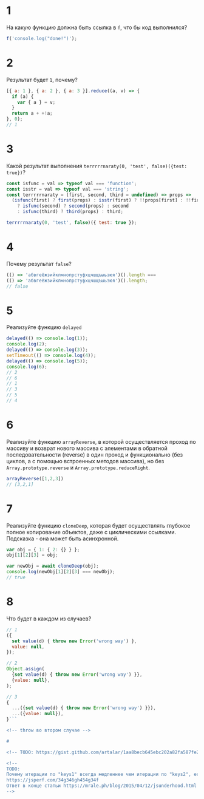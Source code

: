 # 1

На какую функцию должна быть ссылка в `f`, что бы код выполнился?

```js
f('console.log("done!")');
```

<!-- 
// var f = eval; // правильный вариант
// var f = Function; // не правильно, потому что вызов `f` вернет новую функцию, которую еще нужно вызвать
// var f = setTimeout; // правильный вариант, показывающий углубленные знания (хотя и бесполезные)
 -->

# 2

Результат будет `1`, почему?

```js
[{ а: 1 }, { а: 2 }, { а: 3 }].reduce((a, v) => {
  if (a) {
    var { а } = v;
  }
  return a + +!а;
}, 0);
// 1
```

<!-- Издевательская задачка. `а` в объектах - русский символ, если заменить на англ. - будет `3` -->

# 3

Какой результат выполнения `terrrrrnaraty(0, 'test', false)({test: true})`?

```js
const isfunc = val => typeof val === 'function';
const isstr = val => typeof val === 'string';
const terrrrrnaraty = (first, second, third = undefined) => props =>
  (isfunc(first) ? first(props) : isstr(first) ? !!props[first] : !!first)
    ? isfunc(second) ? second(props) : second
    : isfunc(third) ? third(props) : third;

terrrrrnaraty(0, 'test', false)({ test: true });
```

<!-- `false` -->

# 4

Почему результат `false`?

```js
(() => 'абвгеёжзийклмнопрстуфхцчшщъыьэюя')().length ===
(() => 'абвгеёжзийклмнопрстуфхцчшщъыьэюя')().length;
// false
```
<!-- `й` - это `и` с глифом -->

# 5

Реализуйте функцию `delayed`

```js
delayed(() => console.log(1));
console.log(2);
delayed(() => console.log(3));
setTimeout(() => console.log(4));
delayed(() => console.log(5));
console.log(6);
// 2
// 6
// 1
// 3
// 5
// 4
```

<!-- `const delayed = callback => Promise.resolve().then(callback)` -->

# 6

Реализуйте функцию `arrayReverse`, в которой осуществляется проход по массиву и возврат нового массива с элементами в обратной последовательности (reverse) в один проход и функционально (без циклов, а с помощью встроенных методов массива), но без `Array.prototype.reverse` и `Array.prototype.reduceRight`.

```js
arrayReverse([1,2,3])
// [3,2,1]
```

<!-- `const arrayReverse = array => array.map((v,i,a) => a[a.length - i - 1])` -->

# 7

Реализуйте функцию `cloneDeep`, которая будет осуществлять глубокое полное копирование объектов, даже с циклическими ссылками. Подсказка - она может быть асинхронной.

```js
var obj = { 1: { 2: {} } };
obj[1][2][3] = obj;

var newObj = await cloneDeep(obj);
console.log(newObj[1][2][3] === newObj);
// true
```

<!--
> `MessageChannel` https://dassur.ma/things/deep-copy/

```javascript
function cloneDeep(obj) {
  return new Promise(resolve => {
    const {port1, port2} = new MessageChannel();
    port2.onmessage = ev => resolve(ev.data);
    port1.postMessage(obj);
  });
}
```
-->

# 8

Что будет в каждом из случаев?

```javascript
// 1 
({
  set value(d) { throw new Error('wrong way') },
  value: null,
});

// 2
Object.assign(
  {set value(d) { throw new Error('wrong way') }},
  {value: null},
);

// 3
{
  ...({set value(d) { throw new Error('wrong way') }}),
  ...({value: null}),
}```

<!-- throw во втором случае -->

#

<!-- TODO: https://gist.github.com/artalar/1aa8becb645ebc202a82fa587fe2ecb8 -->

<!--
TODO:
Почему итерации по "keys1" всегда медленнее чем итерации по "keys2", если массивы должны быть идентичны по структуре и элементам?
https://jsperf.com/34g346gh454g34f
Ответ в конце статьи https://mrale.ph/blog/2015/04/12/jsunderhood.html
-->

